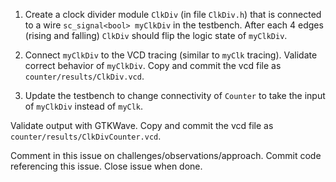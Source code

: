 1. Create a clock divider module `ClkDiv` (in file `ClkDiv.h`) that is connected to a wire `sc_signal<bool> myClkDiv` in the testbench. After each 4 edges (rising and falling) ```ClkDiv``` should flip the logic state of ```myClkDiv```. 

2. Connect `myClkDiv` to the VCD tracing (similar to ```myClk``` tracing). Validate correct behavior of ```myClkDiv```. Copy and commit the vcd file as ```counter/results/ClkDiv.vcd```.

3. Update the testbench to change connectivity of `Counter` to take the input of `myClkDiv` instead of `myClk`. 

Validate output with GTKWave. Copy and commit the vcd file as ```counter/results/ClkDivCounter.vcd```.

Comment in this issue on challenges/observations/approach. Commit code referencing this issue. Close issue when done.

